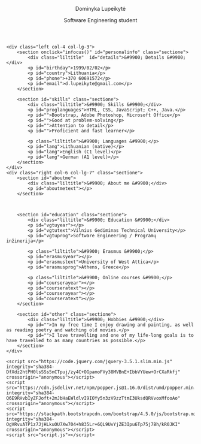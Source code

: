 <!DOCTYPE html>
<html lang="en">
<head>
	<meta charset="UTF-8">
	<title>Dominyka Lupeikytė</title>
	<link rel="icon" type="image/png" href="../static/img/crown.png"/>
	<link rel="stylesheet" href="https://stackpath.bootstrapcdn.com/bootstrap/4.5.0/css/bootstrap.min.css" integrity="sha384-9aIt2nRpC12Uk9gS9baDl411NQApFmC26EwAOH8WgZl5MYYxFfc+NcPb1dKGj7Sk" crossorigin="anonymous">
	<link rel="stylesheet" href="https://cdnjs.cloudflare.com/ajax/libs/font-awesome/4.7.0/css/font-awesome.min.css">
<!-- 	<link href="https://fonts.googleapis.com/css2?family=Bebas+Neue&display=swap" rel="stylesheet">
	<link href="https://fonts.googleapis.com/css2?family=Oswald&display=swap" rel="stylesheet"> -->
	<meta name="viewport" content="width=device-width, initial-scale=1">
    <link rel="stylesheet" href="style.css">
    <link rel="stylesheet" href="../static/css/stylemain.css">
</head>
<body>
	<header>
		<p id="myname">Dominyka Lupeikytė</p>
		<p id="mystatus">Software Engineering student</p>
	</header>

	<div class="left col-4 col-lg-3">
		<section onclick="infocus()" id="personalinfo" class="sectione">
			<div class="liltitle"  id="details">&#9900; Details &#9900;</div>
			<p id="birthday">1999/02/02</p>
			<p id="country">Lithuania</p>
			<p id="phone">+370 60691572</p>
			<p id="email">d.lupeikyte@gmail.com</p>
		</section>

		<section id="skills" class="sectione">
			<div class="liltitle">&#9900; Skills &#9900;</div>
			<p id="proglanguages">HTML, CSS, JavaScript; C++, Java.</p>
			<p id="">Bootstrap, Adobe Photoshop, Microsoft Office</p>
			<p id="">Good at problem-solving</p>
			<p id="">Attention to detail</p>
			<p id="">Proficient and fast learner</p>

			<p class="liltitle">&#9900; Languages &#9900;</p>
			<p id="lang">Lithuanian (native)</p>
			<p id="lang">English (C1 level)</p>
			<p id="lang">German (A1 level)</p>
		</section>
	</div>	
	<div class="right col-6 col-lg-7" class="sectione">
		<section id="aboutme">
			<div class="liltitle">&#9900; About me &#9900;</div>
			<p id="aboutmetext"></p>
		</section>

		

		<section id="education" class="sectione">
			<div class="liltitle">&#9900; Education &#9900;</div>
			<p id="vgtuyear"></p>
			<p id="vgtutext">Vilnius Gediminas Technical University</p>
			<p id="vgtuprog">Software Engineering / Programų inžinerija</p>

			<p class="liltitle">&#9900; Erasmus &#9900;</p>
			<p id="erasmusyear"></p>
			<p id="erasmustext">University of West Attica</p>
			<p id="erasmusprog">Athens, Greece</p>

			<p class="liltitle">&#9900; Online courses &#9900;</p>
			<p id="courserayear"></p>
			<p id="courseratext"></p>
			<p id="courserayear"></p>
			<p id="courseratext"></p>
		</section>

		<section id="other" class="sectione">
			<div class="liltitle">&#9900; Hobbies &#9900;</div>
			<p id="">In my free time I enjoy drawing and painting, as well as reading poetry and watching old movies.</p>
			<p id="">I love travelling and one of my life-long goals is to have travelled to as many countries as possible.</p>
		</section>
	</div>

	<script src="https://code.jquery.com/jquery-3.5.1.slim.min.js" integrity="sha384-DfXdz2htPH0lsSSs5nCTpuj/zy4C+OGpamoFVy38MVBnE+IbbVYUew+OrCXaRkfj" crossorigin="anonymous"></script>
	<script src="https://cdn.jsdelivr.net/npm/popper.js@1.16.0/dist/umd/popper.min.js" integrity="sha384-Q6E9RHvbIyZFJoft+2mJbHaEWldlvI9IOYy5n3zV9zzTtmI3UksdQRVvoxMfooAo" crossorigin="anonymous"></script>
	<script src="https://stackpath.bootstrapcdn.com/bootstrap/4.5.0/js/bootstrap.min.js" integrity="sha384-OgVRvuATP1z7JjHLkuOU7Xw704+h835Lr+6QL9UvYjZE3Ipu6Tp75j7Bh/kR0JKI" crossorigin="anonymous"></script>
	<script src="script.js"></script>
</body>
</html>
